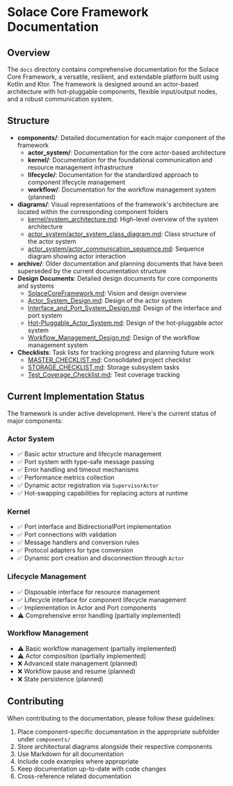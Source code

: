 # Solace Core Framework Documentation

## Overview
The `docs` directory contains comprehensive documentation for the Solace Core Framework, a versatile, resilient, and extendable platform built using Kotlin and Ktor. The framework is designed around an actor-based architecture with hot-pluggable components, flexible input/output nodes, and a robust communication system.

## Structure
- **components/**: Detailed documentation for each major component of the framework
  - **actor_system/**: Documentation for the core actor-based architecture
  - **kernel/**: Documentation for the foundational communication and resource management infrastructure
  - **lifecycle/**: Documentation for the standardized approach to component lifecycle management
  - **workflow/**: Documentation for the workflow management system (planned)
- **diagrams/**: Visual representations of the framework's architecture are located within the corresponding component folders
  - [kernel/system_architecture.md](components/kernel/system_architecture.md): High-level overview of the system architecture
  - [actor_system/actor_system_class_diagram.md](components/actor_system/actor_system_class_diagram.md): Class structure of the actor system
  - [actor_system/actor_communication_sequence.md](components/actor_system/actor_communication_sequence.md): Sequence diagram showing actor interaction
- **archive/**: Older documentation and planning documents that have been superseded by the current documentation structure
- **Design Documents**: Detailed design documents for core components and systems
  - [SolaceCoreFramework.md](SolaceCoreFramework.md): Vision and design overview
  - [Actor_System_Design.md](Actor_System_Design.md): Design of the actor system
  - [Interface_and_Port_System_Design.md](Interface_and_Port_System_Design.md): Design of the interface and port system
  - [Hot-Pluggable_Actor_System.md](Hot-Pluggable_Actor_System.md): Design of the hot-pluggable actor system
  - [Workflow_Management_Design.md](Workflow_Management_Design.md): Design of the workflow management system
- **Checklists**: Task lists for tracking progress and planning future work
  - [MASTER_CHECKLIST.md](MASTER_CHECKLIST.md): Consolidated project checklist
  - [STORAGE_CHECKLIST.md](STORAGE_CHECKLIST.md): Storage subsystem tasks
  - [Test_Coverage_Checklist.md](Test_Coverage_Checklist.md): Test coverage tracking

## Current Implementation Status

The framework is under active development. Here's the current status of major components:

### Actor System
- ✅ Basic actor structure and lifecycle management
- ✅ Port system with type-safe message passing
- ✅ Error handling and timeout mechanisms
- ✅ Performance metrics collection
- ✅ Dynamic actor registration via `SupervisorActor`
- ✅ Hot-swapping capabilities for replacing actors at runtime

### Kernel
- ✅ Port interface and BidirectionalPort implementation
- ✅ Port connections with validation
- ✅ Message handlers and conversion rules
- ✅ Protocol adapters for type conversion
- ✅ Dynamic port creation and disconnection through `Actor`

### Lifecycle Management
- ✅ Disposable interface for resource management
- ✅ Lifecycle interface for component lifecycle management
- ✅ Implementation in Actor and Port components
- ⚠️ Comprehensive error handling (partially implemented)

### Workflow Management
- ⚠️ Basic workflow management (partially implemented)
- ⚠️ Actor composition (partially implemented)
- ❌ Advanced state management (planned)
- ❌ Workflow pause and resume (planned)
- ❌ State persistence (planned)

## Contributing

When contributing to the documentation, please follow these guidelines:

1. Place component-specific documentation in the appropriate subfolder under `components/`
2. Store architectural diagrams alongside their respective components
3. Use Markdown for all documentation
4. Include code examples where appropriate
5. Keep documentation up-to-date with code changes
6. Cross-reference related documentation
